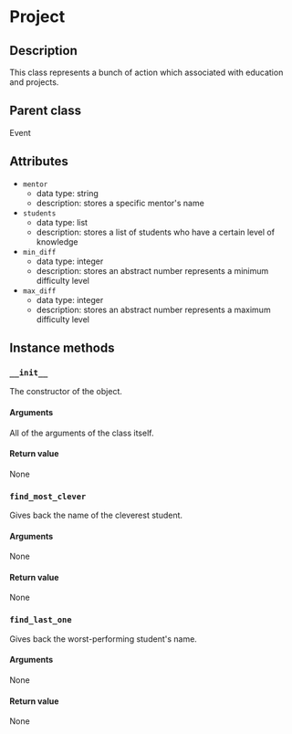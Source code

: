 # Project

## Description
This class represents a bunch of action which associated with education and projects.

## Parent class
Event

## Attributes

* ```mentor```
  * data type: string
  * description: stores a specific mentor's name
* ```students```
  * data type: list
  * description: stores a list of students who have a certain level of knowledge
* ```min_diff```
   * data type: integer
   * description: stores an abstract number represents a minimum difficulty level
* ```max_diff```
  * data type: integer
  * description: stores an abstract number represents a maximum difficulty level


## Instance methods

### ```__init__```
The constructor of the object.

#### Arguments

All of the arguments of the class itself.

#### Return value
None

### ```find_most_clever```

Gives back the name of the cleverest student.

#### Arguments
None

#### Return value
None

### ```find_last_one```

Gives back the worst-performing student's name.

#### Arguments
None

#### Return value
None
